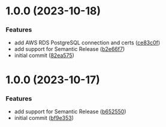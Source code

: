 # 1.0.0 (2023-10-18)


### Features

* add AWS RDS PostgreSQL connection and certs ([ce83c0f](https://github.com/amalv/apollo-server-lambda-postgres/commit/ce83c0fd568e7fcf34a36e6ef2641213140b3d34))
* add support for Semantic Release ([b2e66f7](https://github.com/amalv/apollo-server-lambda-postgres/commit/b2e66f7fe3ff5ccca5c4515015fbc9faf00a14f9))
* initial commit ([82ea575](https://github.com/amalv/apollo-server-lambda-postgres/commit/82ea575e8991500cd06a1bb956c8d16bbadffd81))

# 1.0.0 (2023-10-17)


### Features

* add support for Semantic Release ([b652550](https://github.com/amalv/apollo-server-lambda-postgres/commit/b65255041cf20450df1182755d279a466efbf319))
* initial commit ([bf9e353](https://github.com/amalv/apollo-server-lambda-postgres/commit/bf9e353cde233be0e39879af656d3959bec9299a))
